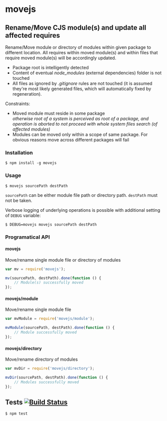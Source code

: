 # movejs
## Rename/Move CJS module(s) and update all affected requires

Rename/Move module or directory of modules within given package to different location.
All requires within moved module(s) and within files that require moved module(s)
will be accordingly updated.

- Package root is intelligently detected
- Content of eventual _node\_modules_ (external dependencies) folder is not touched
- All files as ignored by _.gitignore_ rules are not touched (it is assumed they're most likely generated files, which will automatically fixed by regeneration).

Constraints:
- Moved module must reside in some package  
_otherwise root of a system is perceived as root of a package,
	and operation is aborted to not proceed with whole system files search (of affected modules)_
- Modules can be moved only within a scope of same package.
  For obvious reasons move across different packages will fail

### Installation

	$ npm install -g movejs

### Usage

	$ movejs sourcePath destPath

`sourcePath` can be either module file path or directory path. `destPath` must not be taken.

Verbose logging of underlying operations is possible with additional setting of `DEBUG` variable:

	$ DEBUG=movejs movejs sourcePath destPath

### Programatical API

#### movejs

Move/rename single module file or directory of modules

```javascript
var mv = require('movejs');

mv(sourcePath, destPath).done(function () {
	// Module(s) successfully moved
});
```

#### movejs/module

Move/rename single module file

```javascript
var mvModule = require('movejs/module');

mvModule(sourcePath, destPath).done(function () {
	// Module successfully moved
});
```

#### movejs/directory

Move/rename directory of modules

```javascript
var mvDir = require('movejs/directory');

mvDir(sourcePath, destPath).done(function () {
	// Modules successfully moved
});
```

## Tests [![Build Status](https://travis-ci.org/medikoo/movejs.svg)](https://travis-ci.org/medikoo/movejs)

	$ npm test
